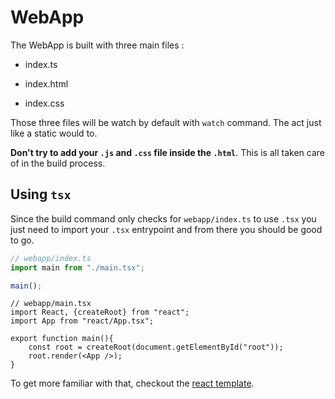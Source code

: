 # WebApp

The WebApp is built with three main files :

- index.ts

- index.html

- index.css

Those three files will be watch by default with `watch` command. The act just like a static would to. 

**Don't try to add your `.js` and `.css` file inside the `.html`**. This is all taken care of in the build process.

## Using `tsx`

Since the build command only checks for `webapp/index.ts` to use `.tsx` you just need to import your `.tsx` entrypoint and from there you should be good to go.

```ts
// webapp/index.ts
import main from "./main.tsx";

main();
```

```tsx
// webapp/main.tsx
import React, {createRoot} from "react";
import App from "react/App.tsx";

export function main(){
    const root = createRoot(document.getElementById("root"));
    root.render(<App />);
}
```

To get more familiar with that, checkout the [react template](https://github.com/cplepage/create-fullstacked/tree/main/templates/react/webapp).
